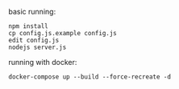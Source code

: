 basic running:

```
npm install
cp config.js.example config.js
edit config.js
nodejs server.js
```

running with docker:

```
docker-compose up --build --force-recreate -d
```
